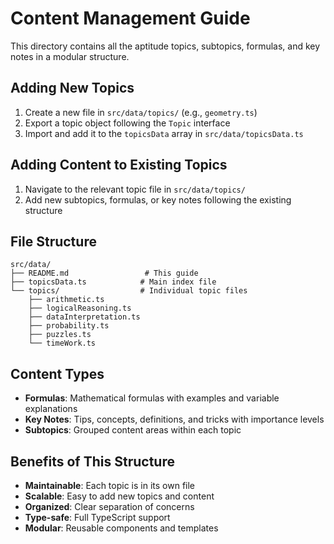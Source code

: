 
# Content Management Guide

This directory contains all the aptitude topics, subtopics, formulas, and key notes in a modular structure.

## Adding New Topics

1. Create a new file in `src/data/topics/` (e.g., `geometry.ts`)
2. Export a topic object following the `Topic` interface
3. Import and add it to the `topicsData` array in `src/data/topicsData.ts`

## Adding Content to Existing Topics

1. Navigate to the relevant topic file in `src/data/topics/`
2. Add new subtopics, formulas, or key notes following the existing structure

## File Structure

```
src/data/
├── README.md                 # This guide
├── topicsData.ts            # Main index file
└── topics/                  # Individual topic files
    ├── arithmetic.ts
    ├── logicalReasoning.ts
    ├── dataInterpretation.ts
    ├── probability.ts
    ├── puzzles.ts
    └── timeWork.ts
```

## Content Types

- **Formulas**: Mathematical formulas with examples and variable explanations
- **Key Notes**: Tips, concepts, definitions, and tricks with importance levels
- **Subtopics**: Grouped content areas within each topic

## Benefits of This Structure

- **Maintainable**: Each topic is in its own file
- **Scalable**: Easy to add new topics and content
- **Organized**: Clear separation of concerns
- **Type-safe**: Full TypeScript support
- **Modular**: Reusable components and templates
